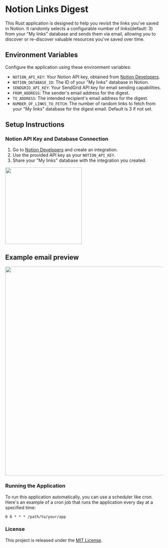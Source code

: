 # Notion Links Digest

This Rust application is designed to help you revisit the links you've saved in Notion. It randomly selects a configurable number of links(default: 3) from your "My links" database and sends them via email, allowing you to discover or re-discover valuable resources you've saved over time.

## Environment Variables

Configure the application using these environment variables:

- `NOTION_API_KEY`: Your Notion API key, obtained from [Notion Developers](https://developers.notion.com/).
- `NOTION_DATABASE_ID`: The ID of your "My links" database in Notion.
- `SENDGRID_API_KEY`: Your SendGrid API key for email sending capabilities.
- `FROM_ADDRESS`: The sender's email address for the digest.
- `TO_ADDRESS`: The intended recipient's email address for the digest.
- `NUMBER_OF_LINKS_TO_FETCH`: The number of random links to fetch from your "My links" database for the digest email. Default is 3 if not set.

## Setup Instructions

### Notion API Key and Database Connection

1. Go to [Notion Developers](https://developers.notion.com/) and create an integration.
2. Use the provided API key as your `NOTION_API_KEY`.
3. Share your "My links" database with the integration you created.
  <img width="244" alt="" src="https://github.com/vimalvnair/notion-digest/assets/1711390/88e8f7fc-6bb2-475a-acb2-0d52c373d659">


## Example email preview
<img width="665" alt="" src="https://github.com/vimalvnair/notion-digest/assets/1711390/4a6edcf7-1106-4e01-9ae1-9d2150b22954">


### Running the Application

To run this application automatically, you can use a scheduler like cron. Here's an example of a cron job that runs the application every day at a specified time:

```crontab
0 8 * * * /path/to/your/app
```

### License

This project is released under the [MIT License](https://opensource.org/license/mit/).
